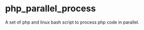 php_parallel_process
====================

A set of php and linux bash script to process php code in parallel.
